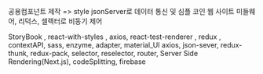 공용컴포넌트 제작 => style
jsonServer로 데이터 통신 및 심플 코인 웹 사이트 
미들웨어, 리덕스, 셀렉터로 비동기 제어



StoryBook , react-with-styles , axios, react-test-renderer , redux , contextAPI, sass, enzyme, adapter, material_UI
axios, json-sever, redux-thunk, redux-pack, selector, reselector, router, Server Side Rendering(Next.js), codeSplitting, firebase
